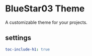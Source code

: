 # BlueStar03 Theme

A customizable theme for your projects.


## settings

```yaml
toc-include-h1: true
```

